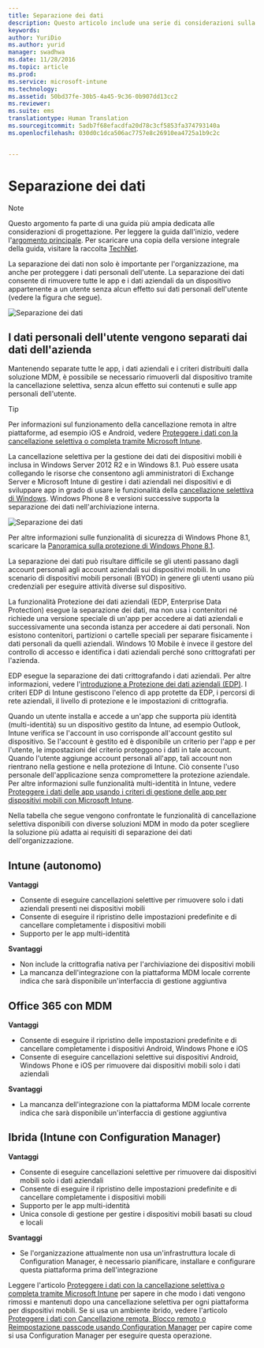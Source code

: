 ```yaml
---
title: Separazione dei dati
description: Questo articolo include una serie di considerazioni sulla progettazione per la separazione dei dati da usare in uno scenario di gestione di dispositivi mobili (MDM).
keywords: 
author: YuriDio
ms.author: yurid
manager: swadhwa
ms.date: 11/28/2016
ms.topic: article
ms.prod: 
ms.service: microsoft-intune
ms.technology: 
ms.assetid: 50bd37fe-30b5-4a45-9c36-0b907dd13cc2
ms.reviewer: 
ms.suite: ems
translationtype: Human Translation
ms.sourcegitcommit: 5adb7f68efacdfa20d78c3cf5853fa374793140a
ms.openlocfilehash: 030d0c1dca506ac7757e8c26910ea4725a1b9c2c


---
```


# <a name="data-segregation"></a>Separazione dei dati

>[!NOTE]
>Questo argomento fa parte di una guida più ampia dedicata alle considerazioni di progettazione. Per leggere la guida dall'inizio, vedere l'[argomento principale](mdm-design-considerations-guide.md). Per scaricare una copia della versione integrale della guida, visitare la raccolta [TechNet](https://gallery.technet.microsoft.com/Mobile-Device-Management-7d401582).

La separazione dei dati non solo è importante per l'organizzazione, ma anche per proteggere i dati personali dell'utente. La separazione dei dati consente di rimuovere tutte le app e i dati aziendali da un dispositivo appartenente a un utente senza alcun effetto sui dati personali dell'utente (vedere la figura che segue).

![Separazione dei dati](./media/MDM_Figure_10.png)

## <a name="users-personal-data-is-isolated-from-companys-data"></a>I dati personali dell'utente vengono separati dai dati dell'azienda

Mantenendo separate tutte le app, i dati aziendali e i criteri distribuiti dalla soluzione MDM, è possibile se necessario rimuoverli dal dispositivo tramite la cancellazione selettiva, senza alcun effetto sui contenuti e sulle app personali dell'utente.

>[!TIP]
> Per informazioni sul funzionamento della cancellazione remota in altre piattaforme, ad esempio iOS e Android, vedere [Proteggere i dati con la cancellazione selettiva o completa tramite Microsoft Intune](/intune/deploy-use/use-remote-wipe-to-help-protect-data-using-microsoft-intune).

La cancellazione selettiva per la gestione dei dati dei dispositivi mobili è inclusa in Windows Server 2012 R2 e in Windows 8.1. Può essere usata collegando le risorse che consentono agli amministratori di Exchange Server e Microsoft Intune di gestire i dati aziendali nei dispositivi e di sviluppare app in grado di usare le funzionalità della [cancellazione selettiva di Windows](https://technet.microsoft.com/library/dn486874.aspx).  Windows Phone 8 e versioni successive supporta la separazione dei dati nell'archiviazione interna.

![Separazione dei dati](./media/MDM_Figure_11.png)

Per altre informazioni sulle funzionalità di sicurezza di Windows Phone 8.1, scaricare la [Panoramica sulla protezione di Windows Phone 8.1](http://www.microsoft.com/download/details.aspx?id=42509).

La separazione dei dati può risultare difficile se gli utenti passano dagli account personali agli account aziendali sui dispositivi mobili. In uno scenario di dispositivi mobili personali (BYOD) in genere gli utenti usano più credenziali per eseguire attività diverse sul dispositivo.

La funzionalità Protezione dei dati aziendali (EDP, Enterprise Data Protection) esegue la separazione dei dati, ma non usa i contenitori né richiede una versione speciale di un'app per accedere ai dati aziendali e successivamente una seconda istanza per accedere ai dati personali. Non esistono contenitori, partizioni o cartelle speciali per separare fisicamente i dati personali da quelli aziendali. Windows 10 Mobile è invece il gestore del controllo di accesso e identifica i dati aziendali perché sono crittografati per l'azienda.

EDP esegue la separazione dei dati crittografando i dati aziendali. Per altre informazioni, vedere l'[introduzione a Protezione dei dati aziendali (EDP)](https://technet.microsoft.com/library/dn985838.aspx). I criteri EDP di Intune gestiscono l'elenco di app protette da EDP, i percorsi di rete aziendali, il livello di protezione e le impostazioni di crittografia.

Quando un utente installa e accede a un'app che supporta più identità (multi-identità) su un dispositivo gestito da Intune, ad esempio Outlook, Intune verifica se l'account in uso corrisponde all'account gestito sul dispositivo. Se l'account è gestito ed è disponibile un criterio per l'app e per l'utente, le impostazioni del criterio proteggono i dati in tale account. Quando l'utente aggiunge account personali all'app, tali account non rientrano nella gestione e nella protezione di Intune. Ciò consente l'uso personale dell'applicazione senza compromettere la protezione aziendale. Per altre informazioni sulle funzionalità multi-identità in Intune, vedere [Proteggere i dati delle app usando i criteri di gestione delle app per dispositivi mobili con Microsoft Intune](/intune/deploy-use/configure-and-deploy-mobile-application-management-policies-in-the-microsoft-intune-console).

Nella tabella che segue vengono confrontate le funzionalità di cancellazione selettiva disponibili con diverse soluzioni MDM in modo da poter scegliere la soluzione più adatta ai requisiti di separazione dei dati dell'organizzazione.

## <a name="intune-standalone"></a>Intune (autonomo)

**Vantaggi**

- Consente di eseguire cancellazioni selettive per rimuovere solo i dati aziendali presenti nei dispositivi mobili
- Consente di eseguire il ripristino delle impostazioni predefinite e di cancellare completamente i dispositivi mobili
- Supporto per le app multi-identità

**Svantaggi**

- Non include la crittografia nativa per l'archiviazione dei dispositivi mobili
- La mancanza dell'integrazione con la piattaforma MDM locale corrente indica che sarà disponibile un'interfaccia di gestione aggiuntiva

## <a name="office-365-with-mdm"></a>Office 365 con MDM

**Vantaggi**

- Consente di eseguire il ripristino delle impostazioni predefinite e di cancellare completamente i dispositivi Android, Windows Phone e iOS
- Consente di eseguire cancellazioni selettive sui dispositivi Android, Windows Phone e iOS per rimuovere dai dispositivi mobili solo i dati aziendali

**Svantaggi**

- La mancanza dell'integrazione con la piattaforma MDM locale corrente indica che sarà disponibile un'interfaccia di gestione aggiuntiva

## <a name="hybrid-intune-with-configmgr"></a>Ibrida (Intune con Configuration Manager)

**Vantaggi**

- Consente di eseguire cancellazioni selettive per rimuovere dai dispositivi mobili solo i dati aziendali
- Consente di eseguire il ripristino delle impostazioni predefinite e di cancellare completamente i dispositivi mobili
- Supporto per le app multi-identità
- Unica console di gestione per gestire i dispositivi mobili basati su cloud e locali

**Svantaggi**

- Se l'organizzazione attualmente non usa un'infrastruttura locale di Configuration Manager, è necessario pianificare, installare e configurare questa piattaforma prima dell'integrazione

Leggere l'articolo [Proteggere i dati con la cancellazione selettiva o completa tramite Microsoft Intune](/intune/deploy-use/use-remote-wipe-to-help-protect-data-using-microsoft-intune) per sapere in che modo i dati vengono rimossi e mantenuti dopo una cancellazione selettiva per ogni piattaforma per dispositivi mobili. Se si usa un ambiente ibrido, vedere l'articolo [Proteggere i dati con Cancellazione remota, Blocco remoto o Reimpostazione passcode usando Configuration Manager](https://technet.microsoft.com/library/dn956981.aspx) per capire come si usa Configuration Manager per eseguire questa operazione.



<!--HONumber=Nov16_HO4-->


